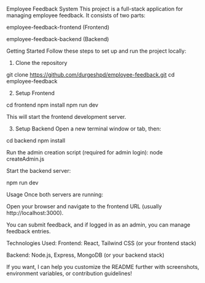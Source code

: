 Employee Feedback System
This project is a full-stack application for managing employee feedback. It consists of two parts:

employee-feedback-frontend (Frontend)

employee-feedback-backend (Backend)

Getting Started
Follow these steps to set up and run the project locally:

1. Clone the repository

git clone https://github.com/durgeshpd/employee-feedback.git
cd employee-feedback

2. Setup Frontend

cd frontend
npm install
npm run dev

This will start the frontend development server.

3. Setup Backend
Open a new terminal window or tab, then:

cd backend
npm install

Run the admin creation script (required for admin login):
node createAdmin.js

Start the backend server:

npm run dev

Usage
Once both servers are running:

Open your browser and navigate to the frontend URL (usually http://localhost:3000).

You can submit feedback, and if logged in as an admin, you can manage feedback entries.

Technologies Used:
Frontend: React, Tailwind CSS (or your frontend stack)

Backend: Node.js, Express, MongoDB (or your backend stack)

If you want, I can help you customize the README further with screenshots, environment variables, or contribution guidelines!